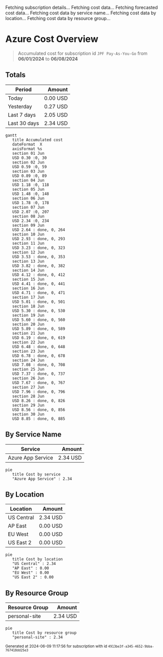 Fetching subscription details...
Fetching cost data...
Fetching forecasted cost data...
Fetching cost data by service name...
Fetching cost data by location...
Fetching cost data by resource group...
# Azure Cost Overview

> Accumulated cost for subscription id `JPF Pay-As-You-Go` from **06/01/2024** to **06/08/2024**

## Totals

|Period|Amount|
|---|---:|
|Today|0.00 USD|
|Yesterday|0.27 USD|
|Last 7 days|2.05 USD|
|Last 30 days|2.34 USD|

```mermaid
gantt
   title Accumulated cost
   dateFormat  X
   axisFormat %s
   section 01 Jun
   USD 0.30 :0, 30
   section 02 Jun
   USD 0.59 :0, 59
   section 03 Jun
   USD 0.89 :0, 89
   section 04 Jun
   USD 1.18 :0, 118
   section 05 Jun
   USD 1.48 :0, 148
   section 06 Jun
   USD 1.78 :0, 178
   section 07 Jun
   USD 2.07 :0, 207
   section 08 Jun
   USD 2.34 :0, 234
   section 09 Jun
   USD 2.64 : done, 0, 264
   section 10 Jun
   USD 2.93 : done, 0, 293
   section 11 Jun
   USD 3.23 : done, 0, 323
   section 12 Jun
   USD 3.53 : done, 0, 353
   section 13 Jun
   USD 3.82 : done, 0, 382
   section 14 Jun
   USD 4.12 : done, 0, 412
   section 15 Jun
   USD 4.41 : done, 0, 441
   section 16 Jun
   USD 4.71 : done, 0, 471
   section 17 Jun
   USD 5.01 : done, 0, 501
   section 18 Jun
   USD 5.30 : done, 0, 530
   section 19 Jun
   USD 5.60 : done, 0, 560
   section 20 Jun
   USD 5.89 : done, 0, 589
   section 21 Jun
   USD 6.19 : done, 0, 619
   section 22 Jun
   USD 6.48 : done, 0, 648
   section 23 Jun
   USD 6.78 : done, 0, 678
   section 24 Jun
   USD 7.08 : done, 0, 708
   section 25 Jun
   USD 7.37 : done, 0, 737
   section 26 Jun
   USD 7.67 : done, 0, 767
   section 27 Jun
   USD 7.96 : done, 0, 796
   section 28 Jun
   USD 8.26 : done, 0, 826
   section 29 Jun
   USD 8.56 : done, 0, 856
   section 30 Jun
   USD 8.85 : done, 0, 885
```

## By Service Name

|Service|Amount|
|---|---:|
|Azure App Service|2.34 USD|

```mermaid
pie
   title Cost by service
   "Azure App Service" : 2.34
```

## By Location

|Location|Amount|
|---|---:|
|US Central|2.34 USD|
|AP East|0.00 USD|
|EU West|0.00 USD|
|US East 2|0.00 USD|

```mermaid
pie
   title Cost by location
   "US Central" : 2.34
   "AP East" : 0.00
   "EU West" : 0.00
   "US East 2" : 0.00
```

## By Resource Group

|Resource Group|Amount|
|---|---:|
|personal-site|2.34 USD|

```mermaid
pie
   title Cost by resource group
   "personal-site" : 2.34
```

<sup>Generated at 2024-06-09 11:17:56 for subscription with id `4913be3f-a345-4652-9bba-767418dd25e3`</sup>

